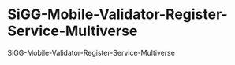 # SiGG-Mobile-Validator-Register-Service-Multiverse
SiGG-Mobile-Validator-Register-Service-Multiverse
